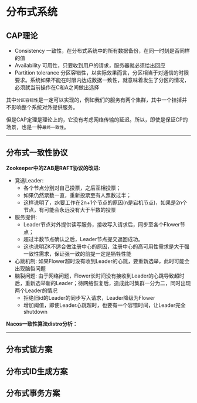 # 分布式系统

## CAP理论
- Consistency 一致性，在分布式系统中的所有数据备份，在同一时刻是否同样的值
- Availability 可用性，只要收到用户的请求，服务器就必须给出回应
- Partition tolerance 分区容错性，以实际效果而言，分区相当于对通信的时限要求。系统如果不能在时限内达成数据一致性，就意味着发生了分区的情况，必须就当前操作在C和A之间做出选择

其中`分区容错性`是一定可以实现的，例如我们的服务有两个集群，其中一个挂掉并不影响整个系统对外提供服务。

但是CAP定理是理论上的，它没有考虑网络传输的延迟。所以，即使是保证CP的场景，也是一种`最终一致性`。

----

## 分布式一致性协议

**Zookeeper中的ZAB是RAFT协议的改进:**

- 竞选Leader: 
  - 各个节点分别对自己投票，之后互相投票；
  - 如果仍然票数一直，重新投票至有人票数过半；
  - 这样说明了，zk要工作在2n+1个节点的原因(n是宕机节点)，如果是2n个节点，有可能会永远没有大于半数的投票
- 服务提供: 
  - Leader节点对外提供读写服务，接收写入请求后，同步至各个Flower节点；
  - 超过半数节点确认之后，Leader节点提交返回成功。
  - 这也说明ZK不适合做注册中心的原因，注册中心的高可用性需求是大于强一致性需求，保证强一致的前提一定是牺牲性能
- 心跳机制: 如果Flower超时没有收到Leader的心跳，要重新选举，此时可能会出现脑裂问题
- 脑裂问题: 由于网络问题，Flower长时间没有接收到Leader的心跳导致超时后，重新选举新的Leader；待网络恢复后，造成此时集群一分为二，同时出现两个Leader的情况
  - 拒绝旧id的Leader的同步写入请求，Leader降级为Flower
  - 增加阈值，即使Leader心跳超时，也要有一个容错时间，让Leader完全shutdown

**Nacos一致性算法distro分析：**

----

## 分布式锁方案

## 分布式ID生成方案

## 分布式事务方案
